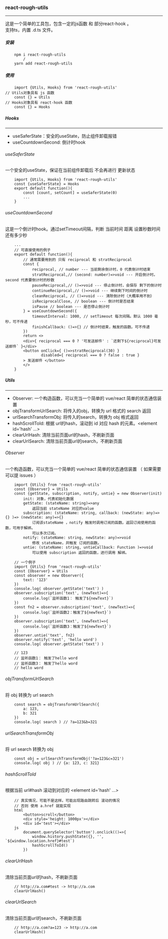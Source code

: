 ### react-rough-utils
___
这是一个简单的工具包，包含一定的js函数 和 部分react-hook 。  
支持ts，内置 .d.ts 文件。  
##### 安装
```
    npm i react-rough-utils
        /
    yarn add react-rough-utils
```
##### 使用
```  
    import {Utils, Hooks} from 'react-rough-utils'  
// Utils对象具有 js 函数  
    const {} = Utils  
// Hooks对象具有 react-hook 函数  
    const {} = Hooks
```  

##### Hooks
___
- useSaferState：安全的useState，防止组件卸载报错
- useCountdownSecond: 倒计时hook

###### useSaferState
一个安全的useState，保证在当前组件卸载后 不会再进行 更新状态
```
    import {Utils, Hooks} from 'react-rough-utils' 
    const {useSaferState} = Hooks
    export default function(){
        const [count, setCount] = useSaferState(0)
        ...
    }
```
###### useCountdownSecond
这是一个倒计时hook。通过setTimeout间隔，判断 当前时间 距离 设置秒数时间 还有多少秒
```
    ...
    // 可直接使用的例子
    export default function(){
        // 通常需要用到的 只有 reciprocal 和 stratReciprocal
        const {
            reciprocal, // number --- 当前剩余倒计时，0 代表倒计时结束
            stratReciprocal,// (second: number)=>void --- 开启倒计时。 second 代表要倒计时的秒数
            pauseReciprocal,// ()=>void --- 停止倒计时，会保存 剩下的倒计时
            continueReciprocal,// ()=>void --- 继续剩下时间的倒计时
            cleanReciprocal, // ()=>void --- 清除倒计时（大概率用不到）
            isReciprocalClose, // boolean --- 倒计时是否结束
            isPause // boolean --- 是否停止倒计时
        } = useCountdownSecond({
            timeoutInterval: 1000, // setTimeout 每次间隔。默认 1000 毫秒，可不传递
            finishCallback: ()=>{} // 倒计时结束，触发的函数。可不传递
        })
        return <>
        <div>{ reciprocal === 0 ? '可发送邮件' : `还剩下${reciprocal}可发送邮件` }</div>
        <button onClick={ ()=>stratReciprocal(30) } 
                disabled={ reciprocal === 0 ? false : true } 
        > 发送邮件 </button>
        </>
    }
```

##### Utils
___
- Observer: 一个构造函数，可以充当一个简单的 vue/react 简单的状态通信装置
- objTransformUrlSearch: 将传入的obj，转换为 url 格式的 search 返回
- urlSearchTransformObj: 将传入的search，转换为 obj 格式返回
- hashScrollToId: 根据 url的hash，滚动到 id 对应 hash 的元素。<element id='hash' ...>
- clearUrlHash: 清除当前页面url的hash，不刷新页面
- clearUrlSearch: 清除当前页面url的search，不刷新页面

###### Observer
一个构造函数，可以充当一个简单的 vue/react 简单的状态通信装置
（ 如果需要 可以提 issues ）

```
    import {Utils} from 'react-rough-utils'
    const {Observer} = Utils
    const {getState, subscription, notify, untie} = new Observer(init)
        init: 对象，代表初始化数据
        getState: (stateName: string)=>any 
            返回当前 stateName 对应的value
        subscription: (stateName: string, callback: (newState: any)=>{} )=> (newState: any)=>{}
            订阅该stateName ，notify 触发时调用订阅的函数。返回订阅使用的函数，可用于解绑。
            可以多次订阅。
        notify: (stateName: string, newState: any)=>void
            修改 stateName，并触发 订阅的函数。
        untie: (stateName: string, untieCallback: Function )=>void
            可以使用 subscription 返回的函数，进行调用 解绑。
```

```
    // 一个例子
    import {Utils} from 'react-rough-utils'
    const {Observer} = Utils
    const observer = new Observer({
        text: '123'
    })
    console.log( observer.getState('text') )
    observer.subscription('text', (newText)=>{
        console.log(`监听函数1： 触发了${newText}`) 
    })
    const fn2 = observer.subscription('text', (newText)=>{
        console.log(`监听函数2：触发了${newText}`) 
    })
    observer.subscription('text', (newText)=>{
        console.log(`监听函数3：触发了${newText}`) 
    })
    observer.untie('text', fn2)
    observer.notify('text', 'hello word')
    console.log( observer.getState('text') )
    
    // 123
    // 监听函数1： 触发了hello word
    // 监听函数3： 触发了hello word
    // hello word
```

###### objTransformUrlSearch
将 obj 转换为 url search
```
    const search = objTransformUrlSearch({
        a: 123,
        b: 321
    })
    console.log( search ) // ?a=123&b=321
```

###### urlSearchTransformObj  
将 url search 转换为 obj  
```
    const obj = urlSearchTransformObj('?a=123&c=321')
    console.log( obj ) // {a: 123, c: 321}
```

###### hashScrollToId
根据当前 url#hash 滚动到对应的 <element id='hash' ...>
```
    // 真实情况，可能不是这样。可能出现路由跳转后 滚动的情况
    // 否则 使用 a.href 就能实现
    html
        <button>scroll</button>
        <div style='height: 1000px'></div>
        <div id='test'></div>
    js
        document.querySelector('button').onclick(()=>{
            window.history.pushState({}, '', `${window.location.href}#test`)
            hashScrollToId()
        })
```
###### clearUrlHash
清除当前页面url的hash，不刷新页面
```
    // http://a.com#test -> http://a.com
    clearUrlHash()
```
###### clearUrlSearch
清除当前页面url的search，不刷新页面
```
    // http://a.com?a=123 -> http://a.com
    clearUrlHash()
```
